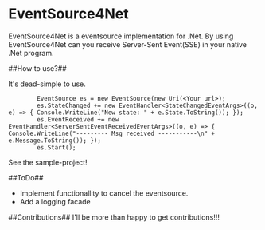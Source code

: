 EventSource4Net
===============

EventSource4Net is a eventsource implementation for .Net. By using EventSource4Net can you receive Server-Sent Event(SSE) in your native .Net program.

##How to use?##

It's dead-simple to use.

            EventSource es = new EventSource(new Uri(<Your url>);
            es.StateChanged += new EventHandler<StateChangedEventArgs>((o, e) => { Console.WriteLine("New state: " + e.State.ToString()); });
            es.EventReceived += new EventHandler<ServerSentEventReceivedEventArgs>((o, e) => { Console.WriteLine("--------- Msg received -----------\n" + e.Message.ToString()); });
            es.Start();

See the sample-project!

##ToDo##
- Implement functionallity to cancel the eventsource.
- Add a logging facade

##Contributions##
I'll be more than happy to get contributions!!!
